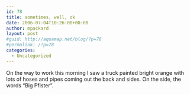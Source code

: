 ```yaml
---
id: 78
title: sometimes, well, ok
date: 2006-07-04T10:26:00+00:00
author: mpackard
layout: post
#guid: http://aquamap.net/blog/?p=78
#permalink: /?p=78
categories:
  - Uncategorized
---
```

On the way to work this morning I saw a truck painted bright orange with lots of hoses and pipes coming out the back and sides. On the side, the words &#8220;Big Pfister&#8221;.
